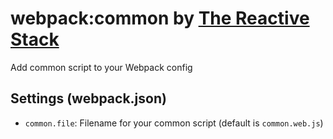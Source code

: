 # webpack:common by [The Reactive Stack](https://thereactivestack.com)
Add common script to your Webpack config

## Settings (webpack.json)
- `common.file`: Filename for your common script (default is `common.web.js`)
